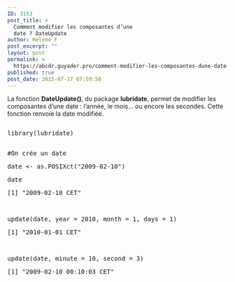 ```yaml
---
ID: 3153
post_title: >
  Comment modifier les composantes d’une
  date ? DateUpdate
author: Helene F
post_excerpt: ""
layout: post
permalink: >
  https://abcdr.guyader.pro/comment-modifier-les-composantes-dune-date-dateupdate/
published: true
post_date: 2015-07-17 07:59:58
---
```

<p>La fonction <b>DateUpdate()</b>, du package <b>lubridate</b>, permet de modifier les composantes d’une date : l’année, le mois… ou encore les secondes. Cette fonction renvoie la date modifiée.</p><p> <pre lang='rsplus'></p><p>library(lubridate)</p><p> <br />#On crée un date </p><p>date &lt;- as.POSIXct("2009-02-10")</p><p>date</p><p>[1] "2009-02-10 CET"</p><p> </p><p>update(date, year = 2010, month = 1, days = 1)</p><p>[1] "2010-01-01 CET"</p><p> </p><p>update(date, minute = 10, second = 3)</p><p>[1] "2009-02-10 00:10:03 CET"</p><p></pre>    </p>